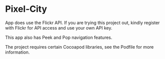 # Pixel-City

App does use the Flickr API. If you are trying this project out, kindly register with Flickr for API access and use your own API key.

This app also has Peek and Pop navigation features.

The project requires certain Cocoapod libraries, see the Podfile for more information.

